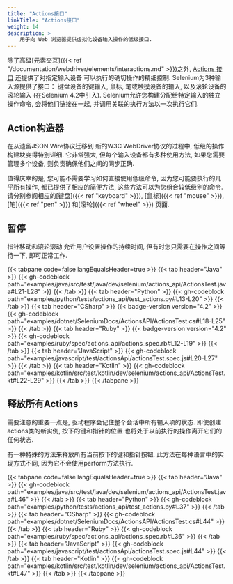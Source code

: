 ```yaml
---
title: "Actions接口"
linkTitle: "Actions接口"
weight: 14
description: >
    用于向 Web 浏览器提供虚拟化设备输入操作的低级接口.
---
```


除了高级[元素交互]({{< ref "/documentation/webdriver/elements/interactions.md" >}})之外, 
[Actions 接口](https://w3c.github.io/webdriver/#dfn-actions) 
还提供了对指定输入设备
可以执行的确切操作的精细控制.
Selenium为3种输入源提供了接口：
键盘设备的键输入, 鼠标, 笔或触摸设备的输入, 以及滚轮设备的滚轮输入
(在Selenium 4.2中引入).
Selenium允许您构建分配给特定输入的独立操作命令,
会将他们链接在一起,
并调用关联的执行方法以一次执行它们.

## Action构造器

在从遗留JSON Wire协议迁移到
新的W3C WebDriver协议的过程中, 
低级的操作构建块变得特别详细. 
它非常强大, 
但每个输入设备都有多种使用方法, 
如果您需要管理多个设备, 
则负责确保他们之间的同步正确.  

值得庆幸的是, 
您可能不需要学习如何直接使用低级命令, 
因为您可能要执行的几乎所有操作, 
都已提供了相应的简便方法, 
这些方法可以为您组合较低级别的命令. 
请分别参阅相应的[键盘]({{< ref "keyboard" >}}), 
[鼠标]({{< ref "mouse" >}}), 
[笔]({{< ref "pen" >}}) 
和[滚轮]({{< ref "wheel" >}}) 页面. 

## 暂停

指针移动和滚轮滚动
允许用户设置操作的持续时间, 
但有时您只需要在操作之间等待一下, 
即可正常工作.

{{< tabpane code=false langEqualsHeader=true >}}
{{< tab header="Java" >}}
{{< gh-codeblock path="examples/java/src/test/java/dev/selenium/actions_api/ActionsTest.java#L21-L28" >}}
{{< /tab >}}
{{< tab header="Python" >}}
{{< gh-codeblock path="examples/python/tests/actions_api/test_actions.py#L13-L20" >}}
{{< /tab >}}
{{< tab header="CSharp" >}}
{{< badge-version version="4.2" >}}
{{< gh-codeblock path="examples/dotnet/SeleniumDocs/ActionsAPI/ActionsTest.cs#L18-L25" >}}
{{< /tab >}}
{{< tab header="Ruby" >}}
{{< badge-version version="4.2" >}}
{{< gh-codeblock path="examples/ruby/spec/actions_api/actions_spec.rb#L12-L19" >}}
{{< /tab >}}
{{< tab header="JavaScript" >}}
{{< gh-codeblock path="examples/javascript/test/actionsApi/actionsTest.spec.js#L20-L27" >}}
{{< /tab >}}
{{< tab header="Kotlin" >}}
{{< gh-codeblock path="examples/kotlin/src/test/kotlin/dev/selenium/actions_api/ActionsTest.kt#L22-L29" >}}
{{< /tab >}}
{{< /tabpane >}}

## 释放所有Actions

需要注意的重要一点是, 
驱动程序会记住整个会话中所有输入项的状态. 
即使创建actions类的新实例, 
按下的键和指针的位置
也将处于以前执行的操作离开它们的任何状态. 

有一种特殊的方法来释放所有当前按下的键和指针按钮. 
此方法在每种语言中的实现方式不同, 
因为它不会使用perform方法执行.

{{< tabpane code=false langEqualsHeader=true >}}
{{< tab header="Java" >}}
{{< gh-codeblock path="examples/java/src/test/java/dev/selenium/actions_api/ActionsTest.java#L46" >}}
{{< /tab >}}
{{< tab header="Python" >}}
{{< gh-codeblock path="examples/python/tests/actions_api/test_actions.py#L37" >}}
{{< /tab >}}
{{< tab header="CSharp" >}}
{{< gh-codeblock path="examples/dotnet/SeleniumDocs/ActionsAPI/ActionsTest.cs#L44" >}}
{{< /tab >}}
{{< tab header="Ruby" >}}
{{< gh-codeblock path="examples/ruby/spec/actions_api/actions_spec.rb#L36" >}}
{{< /tab >}}
{{< tab header="JavaScript" >}}
{{< gh-codeblock path="examples/javascript/test/actionsApi/actionsTest.spec.js#L44" >}}
{{< /tab >}}
{{< tab header="Kotlin" >}}
{{< gh-codeblock path="examples/kotlin/src/test/kotlin/dev/selenium/actions_api/ActionsTest.kt#L47" >}}
{{< /tab >}}
{{< /tabpane >}}
